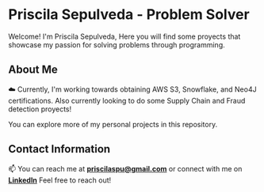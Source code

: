 # Priscila Sepulveda - Problem Solver
Welcome! I'm Priscila Sepulveda, Here you will find some proyects that showcase my passion for solving problems through programming.
## About Me

☁️ Currently, I'm working towards obtaining AWS S3, Snowflake, and Neo4J certifications.
Also currently looking to do some Supply Chain and Fraud detection proyects!

You can explore more of my personal projects in this repository.

## Contact Information
📫 You can reach me at __[priscilaspu@gmail.com](mailto:priscilaspu@gmail.com)__ or connect with me on __[LinkedIn](https://www.linkedin.com/in/prlaa/)__
Feel free to reach out!  
